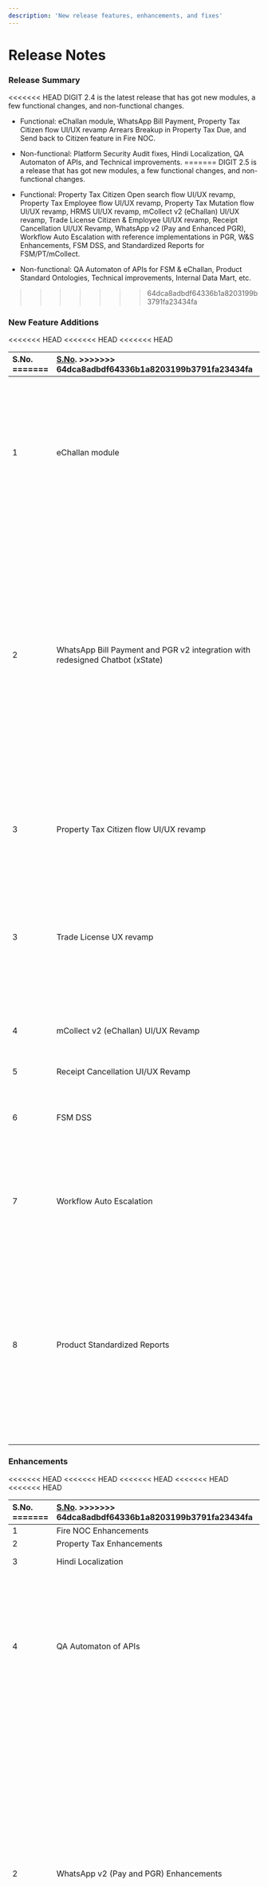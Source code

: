 ```yaml
---
description: 'New release features, enhancements, and fixes'
---
```


# Release Notes

### Release Summary <a id="Release-Summary"></a>

<<<<<<< HEAD
DIGIT 2.4 is the latest release that has got new modules, a few functional changes, and non-functional changes.

* Functional: eChallan module, WhatsApp Bill Payment, Property Tax Citizen flow UI/UX revamp Arrears Breakup in Property Tax Due, and Send back to Citizen feature in Fire NOC.
* Non-functional: Platform Security Audit fixes, Hindi Localization, QA Automaton of APIs, and Technical improvements.
=======
DIGIT 2.5 is a release that has got new modules, a few functional changes, and non-functional changes.

* Functional: Property Tax Citizen Open search flow UI/UX revamp, Property Tax Employee flow UI/UX revamp, Property Tax Mutation flow UI/UX revamp, HRMS UI/UX revamp, mCollect v2 \(eChallan\) UI/UX revamp, Trade License Citizen & Employee UI/UX revamp, Receipt Cancellation UI/UX Revamp, WhatsApp v2 \(Pay and Enhanced PGR\), Workflow Auto Escalation with reference implementations in PGR, W&S Enhancements, FSM DSS, and Standardized Reports for FSM/PT/mCollect.
* Non-functional: QA Automaton of APIs for FSM & eChallan, Product Standard Ontologies, Technical improvements, Internal Data Mart, etc.
>>>>>>> 64dca8adbdf64336b1a8203199b3791fa23434fa

### New ‌Feature Additions <a id="New-&#x200C;Feature-Additions"></a>

<table>
  <thead>
    <tr>
<<<<<<< HEAD
      <th style="text-align:left"><b>S.No.</b>
=======
      <th style="text-align:left"><a href="http://s.no/"><b>S.No</b></a><b>.</b>
>>>>>>> 64dca8adbdf64336b1a8203199b3791fa23434fa
      </th>
      <th style="text-align:left"><b>Feature</b>
      </th>
      <th style="text-align:left"><b>Description</b>
      </th>
    </tr>
  </thead>
  <tbody>
    <tr>
      <td style="text-align:left">1</td>
<<<<<<< HEAD
      <td style="text-align:left">eChallan module</td>
      <td style="text-align:left">
        <p></p>
        <ol>
          <li>Generate <b>e-challans / bill</b> for all miscellaneous / Adhoc services
            which citizens avail from ULBs</li>
          <li>Edit/Cancel e-challan/bill</li>
          <li>The ability for ULBs to Notify citizens about the outstanding payments
            - Online(email &amp; SMS) and offline.</li>
          <li>Enable Digital payments for citizens - QR code, payment link in notifications,
            etc.</li>
        </ol>
=======
      <td style="text-align:left">Property Tax UI/UX Revamp</td>
      <td style="text-align:left">
        <p><b>Citizen flow</b>
        </p>
        <ul>
          <li>Open Search and Payment</li>
        </ul>
        <p><b>Employee flow</b>
        </p>
        <ul>
          <li>Employee Inbox</li>
          <li>Create Property</li>
          <li>Search Property</li>
          <li>Transfer of Ownership</li>
          <li>Update Property</li>
          <li>Property Assessment</li>
        </ul>
>>>>>>> 64dca8adbdf64336b1a8203199b3791fa23434fa
      </td>
    </tr>
    <tr>
      <td style="text-align:left">2</td>
<<<<<<< HEAD
      <td style="text-align:left">WhatsApp Bill Payment and PGR v2 integration with redesigned Chatbot (xState)</td>
      <td
      style="text-align:left">
        <p></p>
        <p><b>Bill Payment:</b>
        </p>
        <ol>
          <li><b>Search and View Bill `</b>
            <ol>
              <li>View my Bills</li>
              <li>Search Bills Based on
                <ol>
                  <li>Consumer Number</li>
                  <li>Application Number</li>
                  <li>Mobile Number etc</li>
                </ol>
              </li>
              <li>View Bill
                <ol>
                  <li>Amount Due</li>
                  <li>Bill copy (PDF)</li>
                </ol>
              </li>
            </ol>
          </li>
          <li><b>Payment </b>
            <ol>
              <li>Pay bills through quick payment links</li>
              <li>Payment confirmation/failure notification</li>
              <li>Payment receipt (PDF) on successful payment</li>
            </ol>
          </li>
          <li><b>Multi-Language Support</b>
            <ol>
              <li>Hindi Localization (For Chats)</li>
            </ol>
          </li>
        </ol>
        <p><b>PGR:</b>
        </p>
        <ol>
          <li>Geo-Location tagging</li>
          <li>Two steps complaint category and type</li>
          <li>Hindi Localization (For Chats)</li>
          <li>PGR v1 &amp; v2 support</li>
        </ol>
        </td>
    </tr>
    <tr>
      <td style="text-align:left">3</td>
      <td style="text-align:left">Property Tax Citizen flow UI/UX revamp</td>
      <td style="text-align:left">
        <p></p>
        <p>Updated workflows and user interface changes in the following business
          cases -</p>
        <ul>
          <li>PT - Quick Pay</li>
          <li>Create Property</li>
          <li>My Properties</li>
          <li>My Applications</li>
=======
      <td style="text-align:left">HRMS UI/UX Revamp</td>
      <td style="text-align:left">
        <ul>
          <li>Create employee</li>
          <li>Search employee</li>
          <li>Edit Employee</li>
          <li>Deactivate/re-activate employee</li>
        </ul>
      </td>
    </tr>
    <tr>
      <td style="text-align:left">3</td>
      <td style="text-align:left">Trade License UX revamp</td>
      <td style="text-align:left">
        <ul>
          <li>Allow citizen to create Trade License application</li>
          <li>Allow citizen to check application status and make payment, download artefacts</li>
          <li>Allow Employee to create Trade License application on behalf of citizen</li>
          <li>Application processing by employees</li>
          <li>Allow citizen to renew the existing trade licenses which are due for renewal</li>
          <li>Allow employee to renew the existing trade license which are due for renewal</li>
        </ul>
      </td>
    </tr>
    <tr>
      <td style="text-align:left">4</td>
      <td style="text-align:left">mCollect v2 (eChallan) UI/UX Revamp</td>
      <td style="text-align:left">
        <ul>
          <li>Challan Generation</li>
          <li>Challan Search Employee</li>
          <li>Total Challan Count</li>
          <li>My Challan - Citizen</li>
          <li>Search and Pay - Citizen</li>
        </ul>
      </td>
    </tr>
    <tr>
      <td style="text-align:left">5</td>
      <td style="text-align:left">Receipt Cancellation UI/UX Revamp</td>
      <td style="text-align:left">Receipt Cancellation UI/UX Revamp</td>
    </tr>
    <tr>
      <td style="text-align:left">6</td>
      <td style="text-align:left">FSM DSS</td>
      <td style="text-align:left">
        <ul>
          <li>SLA Compliance</li>
          <li>Average Collections</li>
          <li>Performance by ULB and Districts</li>
          <li>Performance by Desludging Operator</li>
          <li>Plant Operating Efficiency</li>
          <li>Drill downs for Desluding and Vehicle log report</li>
        </ul>
      </td>
    </tr>
    <tr>
      <td style="text-align:left">7</td>
      <td style="text-align:left">Workflow Auto Escalation</td>
      <td style="text-align:left">
        <ul>
          <li>Configure SLA at a workflow state level</li>
          <li>Escalate the application to a role if there is a breach in SLA</li>
          <li>Make the application status as deemed approved or reject on breach of
            an SLA</li>
          <li>Escalate the application to the next logical step in the workflow ladder
            if there is a breach in SLA</li>
        </ul>
      </td>
    </tr>
    <tr>
      <td style="text-align:left">8</td>
      <td style="text-align:left">Product Standardized Reports</td>
      <td style="text-align:left">
        <p><b>FSM</b>
        </p>
        <ul>
          <li>Daily Collection Report</li>
          <li>Desludging Request Report</li>
          <li>Vehicle Log Report</li>
        </ul>
        <p><b>PT</b>
        </p>
        <ul>
          <li>Defaulter Report</li>
          <li>Collection Register Report</li>
          <li>Receipt Register Report</li>
        </ul>
        <p><b>mCollect</b>
        </p>
        <ul>
          <li>Challan Register Report</li>
          <li>Daily Collection Report</li>
          <li>Receipt Register Report</li>
>>>>>>> 64dca8adbdf64336b1a8203199b3791fa23434fa
        </ul>
      </td>
    </tr>
  </tbody>
</table>

### Enhancements <a id="Enhancements"></a>

<table>
  <thead>
    <tr>
<<<<<<< HEAD
      <th style="text-align:left"><b>S.No.</b>
=======
      <th style="text-align:left"><a href="http://s.no/"><b>S.No</b></a><b>.</b>
>>>>>>> 64dca8adbdf64336b1a8203199b3791fa23434fa
      </th>
      <th style="text-align:left"><b>Updated Feature</b>
      </th>
      <th style="text-align:left"><b>Description</b>
      </th>
    </tr>
  </thead>
  <tbody>
    <tr>
      <td style="text-align:left">1</td>
<<<<<<< HEAD
      <td style="text-align:left">Fire NOC Enhancements</td>
      <td style="text-align:left">Send back to Citizen in Fire NOC</td>
    </tr>
    <tr>
      <td style="text-align:left">2</td>
      <td style="text-align:left">Property Tax Enhancements</td>
      <td style="text-align:left">Arrears Breakup in Property Tax Due</td>
    </tr>
    <tr>
      <td style="text-align:left">3</td>
      <td style="text-align:left">Hindi Localization</td>
      <td style="text-align:left">Hindi Localization of all labels, messages, notifications, and MDMS drop-down
        data of all the modules</td>
    </tr>
    <tr>
      <td style="text-align:left">4</td>
      <td style="text-align:left">QA Automaton of APIs</td>
      <td style="text-align:left">
        <p></p>
        <p>APIs automation for</p>
        <ul>
          <li>Core Services</li>
          <li>Business Services</li>
          <li>Municipal Services
            <ul>
              <li>End to End APIs automation for Property Tax, Trade License, mCollect,
                Water &amp; Sewerage, Fire NOC, Building Plan Approval, FSM, and PGR.</li>
            </ul>
          </li>
          <li>Here is the <a href="qa-automation-release-notes.md">document </a>with
            the details of services automated and README documentation which details
            the detailed steps to execute the automation</li>
=======
      <td style="text-align:left">Water &amp; Sewerage Enhancements</td>
      <td style="text-align:left">
        <ul>
          <li>Bill Cancellation of latest bill</li>
          <li>Show Due Date in Arrears breakup</li>
          <li>Water &amp; Sewerage Combined PDF Changes</li>
          <li>Water &amp; Sewerage Due Validation on PT Title Transfer</li>
        </ul>
      </td>
    </tr>
    <tr>
      <td style="text-align:left">2</td>
      <td style="text-align:left">WhatsApp v2 (Pay and PGR) Enhancements</td>
      <td style="text-align:left">
        <ul>
          <li><b>Improvements in Public Grievance Redressal Module</b>
            <ul>
              <li>Enhancements in messaging language.</li>
              <li>NLP Inclusion (For City &amp; Boundary Selection).</li>
            </ul>
          </li>
          <li><b>Improvements in Bill Payments</b>
            <ul>
              <li>Enhancements in messaging language.
                <ul>
                  <li>Inclusion of call to action buttons (for certain messages).</li>
                </ul>
              </li>
              <li>For Linked Mobile Numbers
                <ul>
                  <li>Single-click access to bills (for PT and W&amp;S)</li>
                </ul>
              </li>
              <li>For Non-Linked Mobile Numbers
                <ul>
                  <li>Provision of Search &amp; Pay (If Property/Connection Details are known).</li>
                  <li>Inclusion of Open Search Links (If Property/ Connection Details are unknown).</li>
                </ul>
              </li>
            </ul>
          </li>
          <li><b>Improvements in Payment History</b>
            <ul>
              <li>Enhancements in messaging language and flow.
                <ul>
                  <li>Inclusion of call to action buttons (for certain messages).</li>
                </ul>
              </li>
              <li>For Linked Mobile Numbers
                <ul>
                  <li>Access to view the last three payments made (for PT &amp; W&amp;S)</li>
                  <li>Provision to download the last three payment receipts</li>
                </ul>
              </li>
              <li>For Non-Linked Mobile Numbers
                <ul>
                  <li>Access control to view payments history only.</li>
                </ul>
              </li>
            </ul>
          </li>
        </ul>
      </td>
    </tr>
    <tr>
      <td style="text-align:left">3</td>
      <td style="text-align:left">Bill Amendment Enhancement</td>
      <td style="text-align:left">
        <ul>
          <li>Additional changes in Bill Amendment screen to display current Demand</li>
>>>>>>> 64dca8adbdf64336b1a8203199b3791fa23434fa
        </ul>
      </td>
    </tr>
    <tr>
<<<<<<< HEAD
      <td style="text-align:left">5</td>
      <td style="text-align:left">Platform Security Audit fixes</td>
      <td style="text-align:left">
        <p></p>
        <p>Listed below are the security vulnerabilities identified as part of the
          security audit. Few of them are as per design and justification is provided
          for these. Others are fixed at the code level.</p>
        <ol>
          <li>Privilege Escalation</li>
          <li>Failure to restrict URL Access</li>
          <li>Insecure direct object references (IDOR)</li>
          <li>Malicious file upload leads to Cross Site scripting</li>
          <li>Improper Authentication</li>
          <li>Missing Account Lockout</li>
          <li>Request Throttling Attack</li>
          <li>Weak Encoding Mechanism</li>
          <li>Sensitive Information in URL</li>
          <li>Lack of Automatic Session Expiration</li>
          <li>Concurrent Session</li>
          <li>Improper Error Handling</li>
          <li>Improper Input Validation</li>
          <li>Mail Command Injection</li>
          <li>Use of hardcoded credentials</li>
          <li>Use of sensitive information into configuration file</li>
          <li>Exclude unsanitized user input from format strings</li>
          <li>HTTP Parameter Pollution</li>
          <li>Standard pseudo-random number generators cannot withstand cryptographic
            attacks</li>
          <li>Weak cryptographic hash</li>
          <li>Insecure SSL configuration</li>
          <li>Improper Neutralization of CRLF Sequences in HTTP Header</li>
          <li>Avoid Capturing Java.Lang Security Exception</li>
          <li>Always normalize system inputs</li>
          <li>Avoid the Command Throws within Finally</li>
          <li>Close Input and Output resources in finally block</li>
          <li>Cross Site Request Forgery</li>
          <li>Cross Site Scripting - Stored</li>
          <li>Insufficient Cookie Attributes</li>
          <li>Code Injection</li>
          <li>Exclude unsanitized user input from format strings</li>
          <li>Avoid data submissions to non-editable fields</li>
          <li>Potential Infinite Loops</li>
          <li>Avoid dangerous J2EE API, use replacements from security-focused libraries
            (like OWASP ESAPI)</li>
          <li>Do not allow external input to control resource identifiers</li>
          <li>The setter method for an identifier property (id or composite-id) should
            be private</li>
        </ol>
        <p>Here are the security fixes guidelines as a<a href="../digit-support/security-guidelines-handbook.md"> handbook </a>for
          best practices and guidelines.</p>
=======
      <td style="text-align:left">4</td>
      <td style="text-align:left">PT Enhancements</td>
      <td style="text-align:left">PT Enhancements - Fuzzy search for Name, Door number, and old PT ID (old
        UI)</td>
    </tr>
    <tr>
      <td style="text-align:left">5</td>
      <td style="text-align:left">QA Automaton of APIs</td>
      <td style="text-align:left">
        <p>APIs automation for</p>
        <ul>
          <li>eChallan APIs including end to end APIs automation</li>
          <li>Bill Amendment APIs</li>
          <li>FSM Inbox API</li>
        </ul>
>>>>>>> 64dca8adbdf64336b1a8203199b3791fa23434fa
      </td>
    </tr>
    <tr>
      <td style="text-align:left">6</td>
<<<<<<< HEAD
      <td style="text-align:left">Technical Improvements</td>
      <td style="text-align:left">
        <p></p>
        <ul>
          <li>PDF service refactoring for Localization API calls optimization</li>
          <li>Timezone configuration support for all the services</li>
          <li>Standard product Workflow bundling as part of the product</li>
=======
      <td style="text-align:left">Other Improvements and Tech Enhancements</td>
      <td style="text-align:left">
        <ul>
          <li>Changes in Gender to introduce Transgender and Others.</li>
          <li>Standardization of Product ontologies for Property Tax, Water &amp; Sewerage,
            Fire NOC, mCollect (eChallan), PGR, and Online Building Plan Approval.</li>
          <li>Inbox API to support module wise inbox for UI/UX revamp.</li>
>>>>>>> 64dca8adbdf64336b1a8203199b3791fa23434fa
        </ul>
      </td>
    </tr>
    <tr>
      <td style="text-align:left">7</td>
<<<<<<< HEAD
      <td style="text-align:left">eDCR Enhancements</td>
      <td style="text-align:left">
        <p></p>
        <ol>
          <li>Enhanced Door, to support door widths with color code. The color code
            is used to identify the type of door</li>
          <li>Fix of security audit issues</li>
          <li>Cleanup unused code and database tables</li>
        </ol>
      </td>
    </tr>
    <tr>
      <td style="text-align:left">8</td>
      <td style="text-align:left">Finance</td>
      <td style="text-align:left">
        <p></p>
        <ol>
          <li>Hard coded sub domain formation logic changed, preparing dynamic sub domain
            url by reading env from the configuration</li>
          <li>Fixed the security audit issues</li>
        </ol>
=======
      <td style="text-align:left">Internal Data mart</td>
      <td style="text-align:left">Internal Data mart for PT, TL, PGR, W&amp;S, FSM, eChallan, OBPS, and
        Fire NOC modules.</td>
    </tr>
    <tr>
      <td style="text-align:left">8</td>
      <td style="text-align:left">eDCR Enhancements</td>
      <td style="text-align:left">
        <p></p>
        <ul>
          <li>River Distance: Colour code used to identify different river types.</li>
          <li>In the basement footprint layer, captured additional dimension to define
            the level of the basement under the ground.</li>
          <li>In the stilt parking layer, captured height from floor to the bottom of
            a beam of the stilt floor.</li>
        </ul>
>>>>>>> 64dca8adbdf64336b1a8203199b3791fa23434fa
      </td>
    </tr>
  </tbody>
</table>

### ‌Document Resources and Links <a id="&#x200C;Document-Resources-and-Links"></a>

#### UI Technical Documents

<<<<<<< HEAD
{% page-ref page="../product/modules/mcollect-mcs/echallan-ui-details/" %}

{% page-ref page="../product/modules/mcollect-mcs/echallan-ui-details/edit-cancel-challan.md" %}

{% page-ref page="../product/modules/mcollect-mcs/echallan-ui-details/search-and-pay-challan.md" %}

{% page-ref page="../product/modules/property-tax/property-tax-service/" %}
=======
 **Trade License UI/UX Revamp**

 **Citizen**

{% page-ref page="../product/modules/trade-license-tl/tl-apply-flow-ui-details/" %}

{% page-ref page="../product/modules/trade-license-tl/tl-apply-flow-ui-details/my-applications-ui-flow.md" %}

{% page-ref page="../product/modules/trade-license-tl/tl-apply-flow-ui-details/send-back-edit-ui-flow.md" %}

{% page-ref page="../product/modules/trade-license-tl/tl-apply-flow-ui-details/trade-license-renewal-ui-flow.md" %}

 **Employee**

{% page-ref page="../product/modules/property-tax/pt-create-property-ui-details/create-application-employee-ui-ux-revamp.md" %}

{% page-ref page="../product/modules/property-tax/pt-create-property-ui-details/employee-inbox-and-application-details.md" %}

{% page-ref page="../product/modules/trade-license-tl/tl-apply-flow-ui-details/employee-search-application-search-license-ui-flow.md" %}

{% page-ref page="../product/modules/trade-license-tl/tl-apply-flow-ui-details/new-trade-license-ui-flow.md" %}

{% page-ref page="../product/modules/trade-license-tl/tl-apply-flow-ui-details/application-details-trade-details-ui-flows.md" %}

{% page-ref page="../product/modules/trade-license-tl/tl-apply-flow-ui-details/renew-edit-application.md" %}

 **HRMS UI/UX Revamp**

{% page-ref page="../product/modules/hrms/hrms-employee-create-edit-ui-flow.md" %}

{% page-ref page="../product/modules/hrms/employee-activation-deactivation-ui-flow.md" %}

{% page-ref page="../product/modules/hrms/employee-details-ui-flow.md" %}

{% page-ref page="../product/modules/hrms/search-employee-by-multiple-criteria-ui-flow.md" %}

{% page-ref page="../product/modules/hrms/employees-count-ui-flow.md" %}

 **Receipt cancellation UI/UX Revamp**

{% page-ref page="../product/modules/receipt-cancellation-ui-flow/" %}

{% page-ref page="../product/modules/receipt-cancellation-ui-flow/view-receipt-cancel-ui-flow.md" %}

 **Bill Cancellation**

{% page-ref page="../product/modules/current-bill-cancellation-ui-flow/" %}

{% page-ref page="../product/modules/current-bill-cancellation-ui-flow/bill-details-ui-flow.md" %}

{% page-ref page="../product/modules/current-bill-cancellation-ui-flow/cancel-bill-ui-flow.md" %}

 **mCollect v2 \(eChallan\) UI/UX Revamp**

{% page-ref page="../product/modules/mcollect-mcs/echallan-ui-details/mcollect-ui-flow.md" %}

{% page-ref page="../product/modules/mcollect-mcs/echallan-ui-details/update-cancel-challan-ui-flow.md" %}

{% page-ref page="../product/modules/mcollect-mcs/echallan-ui-details/search-and-pay-challan.md" %}

{% page-ref page="../product/modules/mcollect-mcs/echallan-ui-details/challan-creation.md" %}

 **Workflow Auto Escalation**

{% page-ref page="../product/modules/auto-escalation-ui-flow.md" %}

 **Property Tax UI/UX Revamp**

 **Citizen**

{% page-ref page="../product/modules/property-tax/pt-create-property-ui-details/" %}
>>>>>>> 64dca8adbdf64336b1a8203199b3791fa23434fa

{% page-ref page="../product/modules/property-tax/pt-create-property-ui-details/edit-update-property.md" %}

{% page-ref page="../product/modules/property-tax/pt-create-property-ui-details/property-tax-my-applications.md" %}

{% page-ref page="../product/modules/property-tax/pt-create-property-ui-details/property-tax-my-properties.md" %}

<<<<<<< HEAD
{% page-ref page="../product/modules/property-tax/pt-create-property-ui-details/property-tax-quick-pay-for-citizen.md" %}

{% file src="../.gitbook/assets/common-pay-config \(1\).pdf" caption="Common Pay Configuration" %}

{% file src="../.gitbook/assets/fire-noc-create.pdf" caption="Fire NOC Create" %}

{% file src="../.gitbook/assets/digit-ui-manual \(1\).pdf" caption="DIGIT UI Manual" %}

#### Backend Service Documents

{% page-ref page="../configuration/configure-digit/services-overview/core-services/xstate-core-chatbot/" %}

{% page-ref page="../configuration/configure-digit/services-overview/core-services/xstate-core-chatbot/xstate-chatbot-integration-document.md" %}

{% page-ref page="../configuration/configure-digit/services-overview/core-services/xstate-core-chatbot/xstate-chatbot-message-localisation.md" %}

{% page-ref page="../product/modules/e-challan-service/" %}

{% page-ref page="../product/modules/e-challan-service/echallan-calculator-services.md" %}

{% page-ref page="../product/modules/faecal-sludge-management-fsm/fsm-service-configuration/fsm-services.md" %}

#### Tech Enablement Documents

{% page-ref page="../configuration/configure-digit/services-overview/business-services/appropriation-service.md" %}

{% page-ref page="../configuration/configure-digit/services-overview/business-services/billing-service/" %}

{% page-ref page="../configuration/configure-digit/services-overview/business-services/billing-service/bill-amendment-service-configuration.md" %}

{% page-ref page="../configuration/configure-digit/services-overview/business-services/collection-service/" %}

{% page-ref page="../configuration/configure-digit/services-overview/business-services/billing-collection-integration.md" %}

{% page-ref page="../configuration/configure-digit/services-overview/business-services/dashboard-analytics-backend.md" %}

{% page-ref page="../configuration/configure-digit/services-overview/business-services/dss-technical-documentation.md" %}

{% page-ref page="../configuration/configure-digit/services-overview/business-services/dss-dashboard-technical-document-for-ui.md" %}

{% page-ref page="../configuration/configure-digit/services-overview/business-services/dss-features-enhancements.md" %}

{% page-ref page="../configuration/configure-digit/services-overview/business-services/technical-script-steps-for-migration-process.md" %}

{% page-ref page="../product/modules/property-tax/property-tax-service/" %}

{% page-ref page="../product/modules/water-and-sewerage/water-services/" %}

{% page-ref page="../product/modules/water-and-sewerage/water-services/water-calculator-service.md" %}

{% page-ref page="../product/modules/water-and-sewerage/water-services/sewerage-service.md" %}

{% page-ref page="../product/modules/water-and-sewerage/water-services/sewerage-calculator-service.md" %}

{% page-ref page="../product/modules/fire-noc/fire-noc-service/" %}

{% page-ref page="../product/modules/fire-noc/fire-noc-service/fire-noc-calculator-service.md" %}

{% page-ref page="../product/modules/trade-license-tl/tl-service-configuration/" %}

{% page-ref page="../product/modules/trade-license-tl/tl-service-configuration/trade-license-calculator.md" %}

{% page-ref page="../configuration/configure-digit/qa-automation/automation-framework-knowledge-base.md" %}

{% page-ref page="../configuration/configure-digit/qa-automation/jenkins-setup-for-automation.md" %}

{% page-ref page="../configuration/configure-digit/qa-automation/automation-test-tags.md" %}

{% page-ref page="../configuration/configure-digit/qa-automation/automation-test-reporting.md" %}

{% page-ref page="../digit-support/security-guidelines-handbook.md" %}
=======
 **Employee**

{% page-ref page="../product/modules/property-tax/pt-create-property-ui-details/employee-edit-application-flow.md" %}

{% page-ref page="../product/modules/property-tax/pt-create-property-ui-details/create-application-employee-ui-ux-revamp.md" %}

{% page-ref page="../product/modules/property-tax/pt-create-property-ui-details/employee-search-property-property-details-page-and-assessment.md" %}

{% page-ref page="../product/modules/property-tax/pt-create-property-ui-details/employee-inbox-and-application-details.md" %}

 **Mutation**

{% page-ref page="../product/modules/property-tax/pt-create-property-ui-details/employee-mutation-ownership-transfer.md" %}

{% page-ref page="../product/modules/property-tax/pt-create-property-ui-details/citizen-mutation-flow.md" %}

 **DSS**

{% page-ref page="../product/modules/dss-ui-flow.md" %}

{% page-ref page="../product/modules/faecal-sludge-management-fsm/fsm-service-configuration/fsm-implementation-configuration.md" %}

#### Backend Service Documents

{% file src="../.gitbook/assets/egov-hrms \(1\).pdf" caption="eGov HRMS" %}

{% page-ref page="../product/modules/e-challan-service/" %}

{% page-ref page="../configuration/configure-digit/configuring-digit-services/configuring-workflows/workflow-auto-escalation.md" %}

{% page-ref page="../configuration/configure-digit/services-overview/core-services/nlp-engine-service.md" %}

{% page-ref page="../configuration/configure-digit/services-overview/core-services/xstate-core-chatbot/" %}

{% page-ref page="../configuration/configure-digit/services-overview/core-services/xstate-core-chatbot/xstate-chatbot-integration-document.md" %}

{% page-ref page="../configuration/configure-digit/services-overview/core-services/xstate-core-chatbot/xstate-chatbot-message-localisation.md" %}

#### 

#### 

{% page-ref page="../configuration/configure-digit/services-overview/business-services/collection-service/collection-service-v2.md" %}

{% page-ref page="../product/modules/faecal-sludge-management-fsm/fsm-service-configuration/fsm-services.md" %}

{% page-ref page="../product/modules/faecal-sludge-management-fsm/fsm-service-configuration/fsm-vehicle-registry-v1.0.md" %}

{% page-ref page="../product/modules/faecal-sludge-management-fsm/fsm-service-configuration/fsm-vendor-registry-v1.0.md" %}

{% page-ref page="../product/modules/faecal-sludge-management-fsm/fsm-service-configuration/legacy-re-indexing-the-fsm-data.md" %}

{% page-ref page="../configuration/configure-digit/services-overview/municipal-services/turn-io-adapter.md" %}

{% page-ref page="../product/modules/property-tax/property-tax-service/fuzzy-search/" %}

{% page-ref page="../product/modules/property-tax/property-tax-service/fuzzy-search/fuzzy-search-reindexing.md" %}

{% page-ref page="../product/modules/faecal-sludge-management-fsm/fsm-service-configuration/fsm-dss-technical-documentation.md" %}

{% page-ref page="../configuration/configure-digit/services-overview/municipal-services/inbox-service.md" %}

{% page-ref page="../configuration/configure-digit/configuring-digit-services/digit-internal-datamart-deployment-steps.md" %}

#### Tech Enablement Documents






>>>>>>> 64dca8adbdf64336b1a8203199b3791fa23434fa





 [![Creative Commons License](https://i.creativecommons.org/l/by/4.0/80x15.png)\_\_](http://creativecommons.org/licenses/by/4.0/)_All content on this page by_ [_eGov Foundation_ ](https://egov.org.in/)_is licensed under a_ [_Creative Commons Attribution 4.0 International License_](http://creativecommons.org/licenses/by/4.0/)_._


